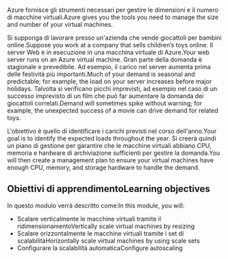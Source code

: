 <span data-ttu-id="66709-101">Azure fornisce gli strumenti necessari per gestire le dimensioni e il numero di macchine virtuali.</span><span class="sxs-lookup"><span data-stu-id="66709-101">Azure gives you the tools you need to manage the size and number of your virtual machines.</span></span> 

<span data-ttu-id="66709-102">Si supponga di lavorare presso un'azienda che vende giocattoli per bambini online.</span><span class="sxs-lookup"><span data-stu-id="66709-102">Suppose you work at a company that sells children’s toys online.</span></span> <span data-ttu-id="66709-103">Il server Web è in esecuzione in una macchina virtuale di Azure.</span><span class="sxs-lookup"><span data-stu-id="66709-103">Your web server runs on an Azure virtual machine.</span></span> <span data-ttu-id="66709-104">Gran parte della domanda è stagionale e prevedibile. Ad esempio, il carico nel server aumenta prima delle festività più importanti.</span><span class="sxs-lookup"><span data-stu-id="66709-104">Much of your demand is seasonal and predictable; for example, the load on your server increases before major holidays.</span></span> <span data-ttu-id="66709-105">Talvolta si verificano picchi imprevisti, ad esempio nel caso di un successo imprevisto di un film che può far aumentare la domanda dei giocattoli correlati.</span><span class="sxs-lookup"><span data-stu-id="66709-105">Demand will sometimes spike without warning; for example, the unexpected success of a movie can drive demand for related toys.</span></span>

<span data-ttu-id="66709-106">L'obiettivo è quello di identificare i carichi previsti nel corso dell'anno.</span><span class="sxs-lookup"><span data-stu-id="66709-106">Your goal is to identify the expected loads throughout the year.</span></span> <span data-ttu-id="66709-107">Si creerà quindi un piano di gestione per garantire che le macchine virtuali abbiano CPU, memoria e hardware di archiviazione sufficienti per gestire la domanda.</span><span class="sxs-lookup"><span data-stu-id="66709-107">You will then create a management plan to ensure your virtual machines have enough CPU, memory, and storage hardware to handle the demand.</span></span>

## <a name="learning-objectives"></a><span data-ttu-id="66709-108">Obiettivi di apprendimento</span><span class="sxs-lookup"><span data-stu-id="66709-108">Learning objectives</span></span>

<span data-ttu-id="66709-109">In questo modulo verrà descritto come:</span><span class="sxs-lookup"><span data-stu-id="66709-109">In this module, you will:</span></span>
- <span data-ttu-id="66709-110">Scalare verticalmente le macchine virtuali tramite il ridimensionamento</span><span class="sxs-lookup"><span data-stu-id="66709-110">Vertically scale virtual machines by resizing</span></span>
- <span data-ttu-id="66709-111">Scalare orizzontalmente le macchine virtuali tramite i set di scalabilità</span><span class="sxs-lookup"><span data-stu-id="66709-111">Horizontally scale virtual machines by using scale sets</span></span>
- <span data-ttu-id="66709-112">Configurare la scalabilità automatica</span><span class="sxs-lookup"><span data-stu-id="66709-112">Configure autoscaling</span></span>
